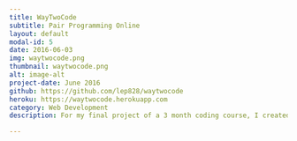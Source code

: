 ```yaml
---
title: WayTwoCode
subtitle: Pair Programming Online
layout: default
modal-id: 5
date: 2016-06-03
img: waytwocode.png
thumbnail: waytwocode.png
alt: image-alt
project-date: June 2016
github: https://github.com/lep828/waytwocode
heroku: https://waytwocode.herokuapp.com
category: Web Development
description: For my final project of a 3 month coding course, I created pair programming online. The idea was to be able to code on a browser where you could see real-time changes that someone else was making and chat about why or what they were writing.

---
```

